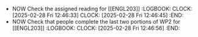 - NOW Check the assigned reading for [[ENGL203]]
  :LOGBOOK:
  CLOCK: [2025-02-28 Fri 12:46:33]
  CLOCK: [2025-02-28 Fri 12:46:45]
  :END:
- NOW Check that people complete the last two portions of WP2 for [[ENGL203]]
  :LOGBOOK:
  CLOCK: [2025-02-28 Fri 12:46:56]
  :END: